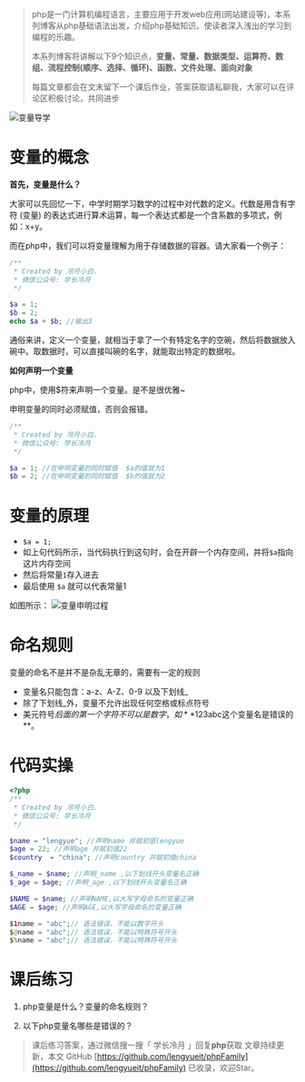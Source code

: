 > php是一门计算机编程语言，主要应用于开发web应用(网站建设等)，本系列博客从php基础语法出发，介绍php基础知识。使读者深入浅出的学习到编程的乐趣。
> 
> 本系列博客将讲解以下9个知识点，**变量、常量、数据类型、运算符、数组、流程控制(顺序、选择、循环)、函数、文件处理、面向对象**
> 
> 每篇文章都会在文末留下一个课后作业，答案获取请私聊我，大家可以在评论区积极讨论，共同进步

![变量导学](https://img-blog.csdnimg.cn/img_convert/7bb025f5eab22d0a7e0212bcf1d5c762.png)
# 变量的概念
**首先，变量是什么？** 

大家可以先回忆一下，中学时期学习数学的过程中对代数的定义。代数是用含有字符 (变量) 的表达式进行算术运算，每一个表达式都是一个含系数的多项式，例如：x+y。

而在php中，我们可以将变量理解为用于存储数据的容器。请大家看一个例子：

```php
/**
 * Created by 冷月小白.
 * 微信公众号: 学长冷月
 */

$a = 1;
$b = 2;
echo $a + $b; //输出3
```
通俗来讲，定义一个变量，就相当于拿了一个有特定名字的空碗，然后将数据放入碗中。取数据时，可以直接叫碗的名字，就能取出特定的数据啦。

**如何声明一个变量**

php中，使用$符来声明一个变量。是不是很优雅~

申明变量的同时必须赋值，否则会报错。
```php
/**
 * Created by 冷月小白.
 * 微信公众号: 学长冷月
 */

$a = 1; //在申明变量的同时赋值  $a的值就为1
$b = 2; //在申明变量的同时赋值  $b的值就为2
```

# 变量的原理
 - `$a = 1;`
 - 如上句代码所示，当代码执行到这句时，会在开辟一个内存空间，并将`$a`指向这片内存空间
 - 然后将常量`1`存入进去
 - 最后使用 `$a` 就可以代表常量1

如图所示：
![变量申明过程](https://img-blog.csdnimg.cn/img_convert/c63aafb5bf088b1b6bf00f4af675609e.png)

# 命名规则
变量的命名不是并不是杂乱无章的，需要有一定的规则

 - 变量名只能包含：a-z、A-Z、0-9 以及下划线_
 - 除了下划线_外，变量不允许出现任何空格或标点符号
 - 美元符号$后面的第一个字符不可以是数字，如 **$123abc这个变量名是错误的**。

# 代码实操

```php
<?php
/**
 * Created by 冷月小白.
 * 微信公众号: 学长冷月
 */

$name = "lengyue"; //声明name 并赋初值lengyue
$age = 22; //声明age 并赋初值22
$country  = "china"; //声明country 并赋初值china

$_name = $name; //声明_name ,以下划线开头变量名正确
$_age = $age; //声明_age ,以下划线开头变量名正确

$NAME = $name; //声明NAME,以大写字母命名的变量正确
$AGE = $age; //声明AGE,以大写字母命名的变量正确

$1name = "abc";// 语法错误，不能以数字开头
$@name = "abc";// 语法错误，不能以特殊符号开头
$%name = "abc";// 语法错误，不能以特殊符号开头
```

# 课后练习

 1. php变量是什么？变量的命名规则？
 
 2. 以下php变量名哪些是错误的？


> 课后练习答案，通过微信搜一搜「 学长冷月 」回复**php**获取
> 文章持续更新，本文 GitHub [https://github.com/lengyueit/phpFamily](https://github.com/lengyueit/phpFamily) 已收录，欢迎Star。
